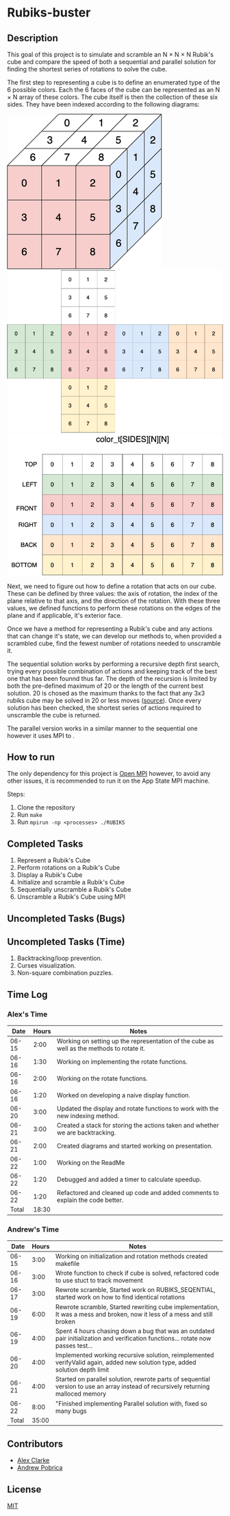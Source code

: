 # Rubiks-buster

## Description

This goal of this project is to simulate and scramble an N × N × N Rubik's cube and compare the speed of both a sequential and parallel solution for finding the shortest series of rotations to solve the cube.

The first step to representing a cube is to define an enumerated type of the 6 possible colors. Each the 6 faces of the cube can be represented as an N × N array of these colors. The cube itself is then the collection of these six sides. They have been indexed according to the following diagrams:

![3D Cube With Indexing](diagrams/index_3D.png)
![Flattened Cube With Indexing](diagrams/index_flat.png)
![Cube Array Representation](diagrams/index_array.png)

Next, we need to figure out how to define a rotation that acts on our cube. These can be defined by three values: the axis of rotation, the index of the plane relative to that axis, and the direction of the rotation. With these three values, we defined functions to perform these rotations on the edges of the plane and if applicable, it's exterior face.

Once we have a method for representing a Rubik's cube and any actions that can change it's state, we can develop our methods to, when provided a scrambled cube, find the fewest number of rotations needed to unscramble it.

The sequential solution works by performing a recursive depth first search, trying every possible combination of actions and keeping track of the best one that has been founnd thus far. The depth of the recursion is limited by both the pre-defined maximum of 20 or the length of the current best solution. 20 is chosed as the maximum thanks to the fact that any 3x3 rubiks cube may be solved in 20 or less moves ([source](https://www.cube20.org/)). Once every solution has been checked, the shortest series of actions required to unscramble the cube is returned.

The parallel version works in a similar manner to the sequential one however it uses MPI to .

## How to run

The only dependency for this project is [Open MPI](https://www.open-mpi.org/) however, to avoid any other issues, it is recommended to run it on the App State MPI machine.

Steps:
1. Clone the repository
2. Run `make`
3. Run `mpirun -np <processes> ./RUBIKS`

## Completed Tasks

1. Represent a Rubik's Cube
2. Perform rotations on a Rubik's Cube
3. Display a Rubik's Cube
4. Initialize and scramble a Rubik's Cube
5. Sequentially unscramble a Rubik's Cube
6. Unscramble a Rubik's Cube using MPI

## Uncompleted Tasks (Bugs)

## Uncompleted Tasks (Time)

1. Backtracking/loop prevention.
2. Curses visualization.
3. Non-square combination puzzles.

## Time Log

### Alex's Time

| Date  | Hours | Notes                                                                                     |
|-------|-------|-------------------------------------------------------------------------------------------|
| 06-15 | 2:00  | Working on setting up the representation of the cube as well as the methods to rotate it. |
| 06-16 | 1:30  | Working on implementing the rotate functions.                                             |
| 06-16 | 2:00  | Working on the rotate functions.                                                          |
| 06-16 | 1:20  | Worked on developing a naive display function.                                            |
| 06-20 | 3:00  | Updated the display and rotate functions to work with the new indexing method.            |
| 06-21 | 3:00  | Created a stack for storing the actions taken and whether we are backtracking.            |
| 06-21 | 2:00  | Created diagrams and started working on presentation.                                     |
| 06-22 | 1:00  | Working on the ReadMe                                                                     |
| 06-22 | 1:20  | Debugged and added a timer to calculate speedup.                                          |
| 06-22 | 1:20  | Refactored and cleaned up code and added comments to explain the code better.             |
| Total | 18:30 |                                                                                           |

### Andrew's Time

| Date  | Hours | Notes                                                                                                                              |
|-------|-------|------------------------------------------------------------------------------------------------------------------------------------|
| 06-15 | 3:00  | Working on initialization and rotation methods created makefile                                                                    |
| 06-16 | 3:00  | Wrote function to check if cube is solved, refactored code to use stuct to track movement                                          |
| 06-17 | 3:00  | Rewrote scramble, Started work on RUBIKS_SEQENTIAL, started work on how to find identical rotations                                |
| 06-19 | 6:00  | Rewrote scramble, Started rewriting cube implementation, It was a mess and broken, now it less of a mess and still broken          |
| 06-19 | 4:00  | Spent 4 hours chasing down a bug that was an outdated pair initialization and verification functions... rotate now passes test...  |
| 06-20 | 4:00  | Implemented working recursive solution, reimplemented verifyValid again, added new solution type, added solution depth limit       |
| 06-21 | 4:00  | Started on parallel solution, rewrote parts of sequential version to use an array instead of recursively returning malloced memory |
| 06-22 | 8:00  | "Finished implementing Parallel solution with, fixed so many bugs                                                                  |
| Total | 35:00 |                                                                                                                                    |

## Contributors

- [Alex Clarke](https://github.com/alexpclarke)
- [Andrew Pobrica](https://github.com/crispyman)

## License

[MIT](https://github.com/alexpclarke/Haskell-Turing-Machine/blob/master/LICENSE)